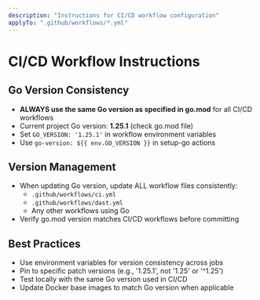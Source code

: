 ```yaml
---
description: "Instructions for CI/CD workflow configuration"
applyTo: ".github/workflows/*.yml"
---
```

# CI/CD Workflow Instructions

## Go Version Consistency
- **ALWAYS use the same Go version as specified in go.mod** for all CI/CD workflows
- Current project Go version: **1.25.1** (check go.mod file)
- Set `GO_VERSION: '1.25.1'` in workflow environment variables
- Use `go-version: ${{ env.GO_VERSION }}` in setup-go actions

## Version Management
- When updating Go version, update ALL workflow files consistently:
  - `.github/workflows/ci.yml`
  - `.github/workflows/dast.yml`  
  - Any other workflows using Go
- Verify go.mod version matches CI/CD workflows before committing

## Best Practices
- Use environment variables for version consistency across jobs
- Pin to specific patch versions (e.g., '1.25.1', not '1.25' or '^1.25')
- Test locally with the same Go version used in CI/CD
- Update Docker base images to match Go version when applicable
